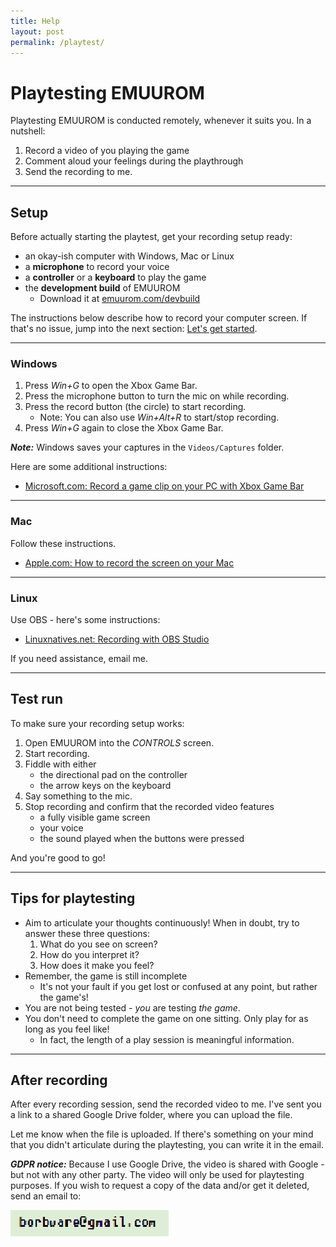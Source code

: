 ```yaml
---
title: Help
layout: post
permalink: /playtest/
---
```


# Playtesting EMUUROM

Playtesting EMUUROM is conducted remotely, whenever it suits you. In a nutshell:

1. Record a video of you playing the game
2. Comment aloud your feelings during the playthrough
3. Send the recording to me.

---

## Setup

Before actually starting the playtest, get your recording setup ready:

* an okay-ish computer with Windows, Mac or Linux
* a **microphone** to record your voice
* a **controller** or a **keyboard** to play the game
* the **development build** of EMUUROM
  * Download it at [emuurom.com/devbuild](https://www.emuurom.com/devbuild)

The instructions below describe how to record your computer screen. If that's no issue, jump into the next section: [Let's get started](#lets-get-started).

---

### Windows

1. Press *Win+G* to open the Xbox Game Bar.
2. Press the microphone button to turn the mic on while recording.
3. Press the record button (the circle) to start recording.
   * Note: You can also use *Win+Alt+R* to start/stop recording.
4. Press *Win+G* again to close the Xbox Game Bar.

***Note:*** Windows saves your captures in the `Videos/Captures` folder.

Here are some additional instructions:
* [Microsoft.com: Record a game clip on your PC with Xbox Game Bar](https://support.microsoft.com/en-us/windows/record-a-game-clip-on-your-pc-with-xbox-game-bar-2f477001-54d4-1276-9144-b0416a307f3c)

---

### Mac

Follow these instructions.

* [Apple.com: How to record the screen on your Mac](https://support.apple.com/en-us/HT208721)

---

### Linux

Use OBS - here's some instructions:
* [Linuxnatives.net: Recording with OBS Studio](https://linuxnatives.net/2020/recording-with-obs-studio)

If you need assistance, email me.

---

## Test run

To make sure your recording setup works:

1. Open EMUUROM into the *CONTROLS* screen.
2. Start recording.
3. Fiddle with either 
     * the directional pad on the controller 
     * the arrow keys on the keyboard
4. Say something to the mic.
5. Stop recording and confirm that the recorded video features
     * a fully visible game screen 
     * your voice
     * the sound played when the buttons were pressed

And you're good to go!

---

## Tips for playtesting

* Aim to articulate your thoughts continuously! When in doubt, try to answer these three questions:
  1. What do you see on screen?
  2. How do you interpret it?
  3. How does it make you feel?
* Remember, the game is still incomplete
  * It's not your fault if you get lost or confused at any point, but rather the game's!
* You are not being tested - *you* are testing *the game*.
* You don't need to complete the game on one sitting. Only play for as long as you feel like!
  * In fact, the length of a play session is meaningful information.

---

## After recording

After every recording session, send the recorded video to me. I've sent you a link to a shared Google Drive folder, where you can upload the file.

Let me know when the file is uploaded. If there's something on your mind that you didn't articulate during the playtesting, you can write it in the email.

***GDPR notice:*** Because I use Google Drive, the video is shared with Google - but not with any other party. The video will only be used for playtesting purposes. If you wish to request a copy of the data and/or get it deleted, send an email to:

![](/images/email.png)
